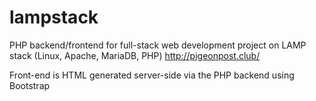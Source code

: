 # lampstack
PHP backend/frontend for full-stack web development project on LAMP stack (Linux, Apache, MariaDB, PHP)
http://pigeonpost.club/

Front-end is HTML generated server-side via the PHP backend using Bootstrap


